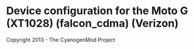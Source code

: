 Device configuration for the Moto G (XT1028) (falcon_cdma) (Verizon)
===============================

Copyright 2013 - The CyanogenMod Project
